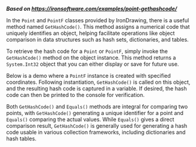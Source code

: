 ***Based on <https://ironsoftware.com/examples/point-gethashcode/>***

In the `Point` and `PointF` classes provided by IronDrawing, there is a useful method named `GetHashCode()`. This method assigns a numerical code that uniquely identifies an object, helping facilitate operations like object comparison in data structures such as hash sets, dictionaries, and tables.

To retrieve the hash code for a `Point` or `PointF`, simply invoke the `GetHashCode()` method on the object instance. This method returns a `System.Int32` object that you can either display or save for future use.

Below is a demo where a `PointF` instance is created with specified coordinates. Following instantiation, `GetHashCode()` is called on this object, and the resulting hash code is captured in a variable. If desired, the hash code can then be printed to the console for verification.

Both `GetHashCode()` and `Equals()` methods are integral for comparing two points, with `GetHashCode()` generating a unique identifier for a point and `Equals()` comparing the actual values. While `Equals()` gives a direct comparison result, `GetHashCode()` is generally used for generating a hash code usable in various collection frameworks, including dictionaries and hash tables.